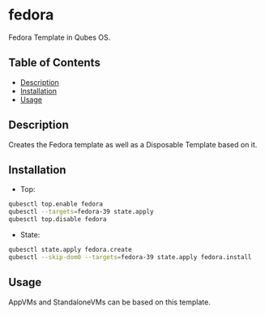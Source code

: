 # fedora

Fedora Template in Qubes OS.

## Table of Contents

* [Description](#description)
* [Installation](#installation)
* [Usage](#usage)

## Description

Creates the Fedora template as well as a Disposable Template based on it.

## Installation

- Top:
```sh
qubesctl top.enable fedora
qubesctl --targets=fedora-39 state.apply
qubesctl top.disable fedora
```

- State:
<!-- pkg:begin:post-install -->
```sh
qubesctl state.apply fedora.create
qubesctl --skip-dom0 --targets=fedora-39 state.apply fedora.install
```
<!-- pkg:end:post-install -->

## Usage

AppVMs and StandaloneVMs can be based on this template.
